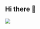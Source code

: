 ## Hi there 👋

<img src="https://count.getloli.com/@github-0xBF91675C?name=github-Prslc&theme=rule34&darkmode=0" />
